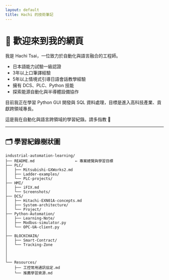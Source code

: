 ```yaml
---
layout: default
title: Hachi 的技術筆記
---
```


# 👋 歡迎來到我的網頁

我是 Hachi Tsai，一位致力於自動化與語言融合的工程師。

- 日本語能力試驗一級認證
- 3年以上口筆譯經驗
- 5年以上情境式引導日語會話教學經驗
- 擁有 DCS、PLC、Python 技能
- 探索能源自動化與半導體設備協作

目前我正在學習 Python GUI 開發與 SQL 資料處理，目標是進入高科技產業、貢獻跨領域專長。

這是我在自動化與語言跨領域的學習紀錄。請多指教 🙌

---

## 🗂️ 學習紀錄樹狀圖

```
industrial-automation-learning/
├── README.md                  ← 專案總覽與學習目標
├── PLC/
│   ├── Mitsubishi-GXWorks2.md
│   ├── Ladder-examples/
│   └── PLC-projects/
├── HMI/
│   ├── iFIX.md
│   └── Screenshots/
├── DCS/
│   ├── Hitachi-EXN01A-concepts.md
│   ├── System-architecture/
│   └── Project/
├── Python-Automation/
│   ├── Learning-Note/
│   ├── Modbus-simulator.py
│   └── OPC-UA-client.py
│
├── BLOCKCHAIN/
│   ├── Smart-Contract/
│   └── Tracking-Zone
│
│
│
└── Resources/
    ├── 工控常用通訊協定.md
    └── 推薦學習資源.md
```